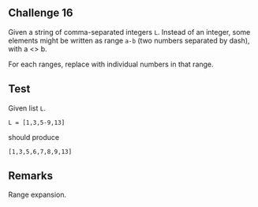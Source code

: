 ## Challenge 16

Given a string of comma-separated integers `L`. Instead of an integer, some elements might be written as range `a-b` (two numbers separated by dash), with a <> b.

For each ranges, replace with individual numbers in that range.

## Test

Given list `L`.

```
L = [1,3,5-9,13]
```

should produce

```
[1,3,5,6,7,8,9,13]
```

## Remarks

Range expansion.